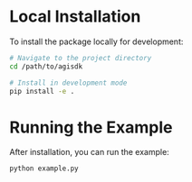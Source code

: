 # Local Installation

To install the package locally for development:

```bash
# Navigate to the project directory
cd /path/to/agisdk

# Install in development mode
pip install -e .
```

# Running the Example

After installation, you can run the example:

```bash
python example.py
```